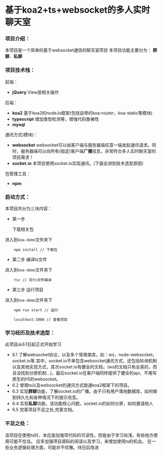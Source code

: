 # 基于koa2+ts+websocket的多人实时聊天室

### 项目介绍：
本项目是一个简单的基于websocket通信的聊天室项目
本项目功能主要分为：
**群聊**、**私聊**


### 项目技术栈：
前端：

- **jQuery** View层相关操作

后端：

 - **koa2** 基于koa2的nodeJs框架(包括自带的koa-router，koa-static等模块)
 - **typescript** 增加类型检测等，增强代码鲁棒性
 - **mysql**

通讯方式(模块)：

 - **websocket** websocket可以由客户端与服务器端任意一端发起通讯请求。同时，服务器端可以向所有(指定)客户端**广播**信息，非常符合多人实时聊天室的项目需求！
 - **socket.io**  本项目使用socket.io实现通讯。(下面会讲到技术选型原因)

包管理工具：

- **npm**



### 启动方式：
本项目共分为三块内容：

- 第一步

    下载相关包

进入到```koa-demo```文件夹下
```
    npm install // 下载包
```
 - 第二步
    编译ts文件
   

进入到```koa-demo```文件夹下
```
    tsc // 将ts文件编译
```
 - 第三步
    运行项目

进入到```koa-demo```文件夹下
```
    npm run start // 运行

    localhost:3000 // 查看项目
```

### 学习经历及技术选型：

此项目从6.1日起正式开始学习
- 6.1 了解websocket协议，以及多个常用类库，如：ws，node-websocket，socket.io等
其中，socket.io不单包含websocket通讯方式，还包括轮询机制以及其他实现方式，其次socket.io有健全的文档，(ws的文档只有全英的，而且没找到分房机制...)，最后socket.io在客户端同样提供了健全的api，不用写原生的h5的websocket。
- 6.2 使用ts以及websocket的通讯方式跑通koa2框架下的项目。
- 6.3 实现**群聊**功能，了解socket.io的广播，由于只有用户落地数据库，如何做到持久化和各种情况下的提示信息。
- 6.4 实现**私聊**功能，该功能核心问题，socket.io的如何分房，如何邀请他人
- 6.5 完善项目不足之处,完善文档。

### 不足之处：

该项目在使用ts时，本应是加强项代码的可读性。但是由于学习尚浅，有些地方使用可能不恰当。 应多加强项目源码的阅读以及学习，来增加使用ts的机会。
在一些业务逻辑处理方面，可能并不优雅。待日后改进
